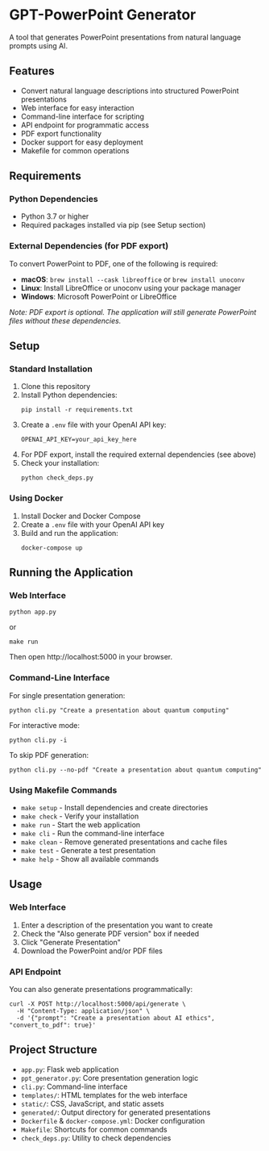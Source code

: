 # GPT-PowerPoint Generator

A tool that generates PowerPoint presentations from natural language prompts using AI.

## Features

- Convert natural language descriptions into structured PowerPoint presentations
- Web interface for easy interaction
- Command-line interface for scripting
- API endpoint for programmatic access
- PDF export functionality
- Docker support for easy deployment
- Makefile for common operations

## Requirements

### Python Dependencies
- Python 3.7 or higher
- Required packages installed via pip (see Setup section)

### External Dependencies (for PDF export)
To convert PowerPoint to PDF, one of the following is required:
- **macOS**: `brew install --cask libreoffice` or `brew install unoconv`
- **Linux**: Install LibreOffice or unoconv using your package manager
- **Windows**: Microsoft PowerPoint or LibreOffice

*Note: PDF export is optional. The application will still generate PowerPoint files without these dependencies.*

## Setup

### Standard Installation

1. Clone this repository
2. Install Python dependencies:
   ```
   pip install -r requirements.txt
   ```
3. Create a `.env` file with your OpenAI API key:
   ```
   OPENAI_API_KEY=your_api_key_here
   ```
4. For PDF export, install the required external dependencies (see above)
5. Check your installation:
   ```
   python check_deps.py
   ```

### Using Docker

1. Install Docker and Docker Compose
2. Create a `.env` file with your OpenAI API key
3. Build and run the application:
   ```
   docker-compose up
   ```

## Running the Application

### Web Interface

```
python app.py
```
or
```
make run
```
Then open http://localhost:5000 in your browser.

### Command-Line Interface

For single presentation generation:
```
python cli.py "Create a presentation about quantum computing"
```

For interactive mode:
```
python cli.py -i
```

To skip PDF generation:
```
python cli.py --no-pdf "Create a presentation about quantum computing"
```

### Using Makefile Commands

- `make setup` - Install dependencies and create directories
- `make check` - Verify your installation
- `make run` - Start the web application
- `make cli` - Run the command-line interface
- `make clean` - Remove generated presentations and cache files
- `make test` - Generate a test presentation
- `make help` - Show all available commands

## Usage

### Web Interface
1. Enter a description of the presentation you want to create
2. Check the "Also generate PDF version" box if needed
3. Click "Generate Presentation"
4. Download the PowerPoint and/or PDF files

### API Endpoint
You can also generate presentations programmatically:
```
curl -X POST http://localhost:5000/api/generate \
  -H "Content-Type: application/json" \
  -d '{"prompt": "Create a presentation about AI ethics", "convert_to_pdf": true}'
```

## Project Structure

- `app.py`: Flask web application
- `ppt_generator.py`: Core presentation generation logic
- `cli.py`: Command-line interface
- `templates/`: HTML templates for the web interface
- `static/`: CSS, JavaScript, and static assets
- `generated/`: Output directory for generated presentations
- `Dockerfile` & `docker-compose.yml`: Docker configuration
- `Makefile`: Shortcuts for common commands
- `check_deps.py`: Utility to check dependencies 